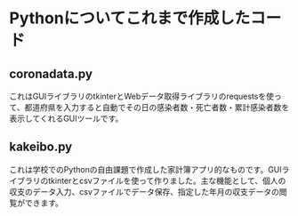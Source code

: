 # Pythonについてこれまで作成したコード

## coronadata.py
これはGUIライブラリのtkinterとWebデータ取得ライブラリのrequestsを使って、都道府県を入力すると自動でその日の感染者数・死亡者数・累計感染者数を表示してくれるGUIツールです。

## kakeibo.py
これは学校でのPythonの自由課題で作成した家計簿アプリ的なものです。GUIライブラリのtkinterとcsvファイルを使って作りました。主な機能として、個人の収支のデータ入力、csvファイルでデータ保存、指定した年月の収支データの閲覧ができます。



